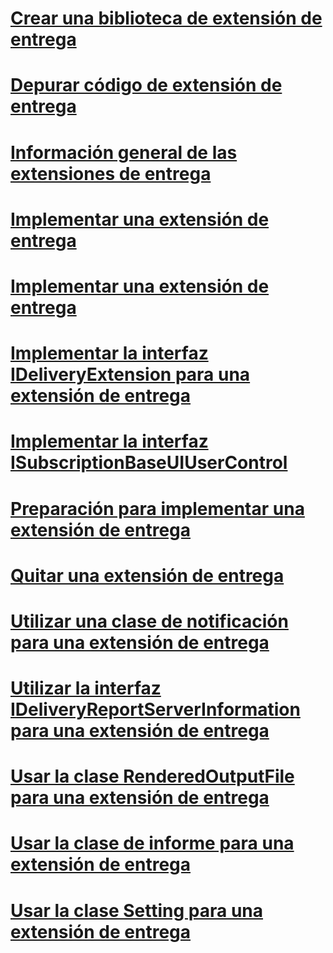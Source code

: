 # [Crear una biblioteca de extensión de entrega](creating-a-delivery-extension-library.md)
# [Depurar código de extensión de entrega](debugging-delivery-extension-code.md)
# [Información general de las extensiones de entrega](delivery-extensions-overview.md)
# [Implementar una extensión de entrega](deploying-a-delivery-extension.md)
# [Implementar una extensión de entrega](implementing-a-delivery-extension.md)
# [Implementar la interfaz IDeliveryExtension para una extensión de entrega](implementing-the-ideliveryextension-interface-for-a-delivery-extension.md)
# [Implementar la interfaz ISubscriptionBaseUIUserControl](implementing-the-isubscriptionbaseuiusercontrol-interface.md)
# [Preparación para implementar una extensión de entrega](preparing-to-implement-a-delivery-extension.md)
# [Quitar una extensión de entrega](removing-a-delivery-extension.md)
# [Utilizar una clase de notificación para una extensión de entrega](using-a-notification-class-for-a-delivery-extension.md)
# [Utilizar la interfaz IDeliveryReportServerInformation para una extensión de entrega](using-the-ideliveryreportserverinformation-interface-for-a-delivery-extension.md)
# [Usar la clase RenderedOutputFile para una extensión de entrega](using-the-renderedoutputfile-class-for-a-delivery-extension.md)
# [Usar la clase de informe para una extensión de entrega](using-the-report-class-for-a-delivery-extension.md)
# [Usar la clase Setting para una extensión de entrega](using-the-setting-class-for-a-delivery-extension.md)
